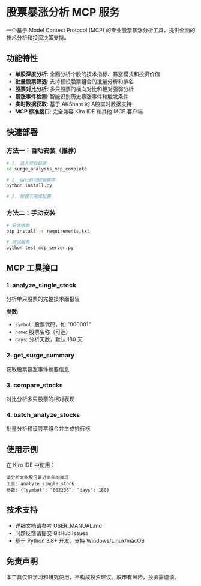 # 股票暴涨分析 MCP 服务

一个基于 Model Context Protocol (MCP) 的专业股票暴涨分析工具，提供全面的技术分析和投资决策支持。

## 功能特性

- **单股深度分析**: 全面分析个股的技术指标、暴涨模式和投资价值
- **批量股票筛选**: 支持预设股票组合的批量分析和排名
- **股票对比分析**: 多只股票的横向对比和相对强弱分析  
- **暴涨事件检测**: 智能识别历史暴涨事件和触发条件
- **实时数据获取**: 基于 AKShare 的 A股实时数据支持
- **MCP 标准接口**: 完全兼容 Kiro IDE 和其他 MCP 客户端

## 快速部署

### 方法一：自动安装（推荐）

```bash
# 1. 进入项目目录
cd surge_analysis_mcp_complete

# 2. 运行自动安装脚本
python install.py

# 3. 按提示完成配置
```

### 方法二：手动安装

```bash
# 安装依赖
pip install -r requirements.txt

# 测试服务
python test_mcp_server.py
```

## MCP 工具接口

### 1. analyze_single_stock
分析单只股票的完整技术面报告

**参数**:
- `symbol`: 股票代码，如 "000001"
- `name`: 股票名称（可选）
- `days`: 分析天数，默认 180 天

### 2. get_surge_summary
获取股票暴涨事件摘要信息

### 3. compare_stocks
对比分析多只股票的相对表现

### 4. batch_analyze_stocks
批量分析预设股票组合并生成排行榜

## 使用示例

在 Kiro IDE 中使用：
```
请分析大华股份最近半年的表现
工具: analyze_single_stock
参数: {"symbol": "002236", "days": 180}
```

## 技术支持

- 详细文档请参考 USER_MANUAL.md
- 问题反馈请提交 GitHub Issues
- 基于 Python 3.8+ 开发，支持 Windows/Linux/macOS

## 免责声明

本工具仅供学习和研究使用，不构成投资建议。股市有风险，投资需谨慎。